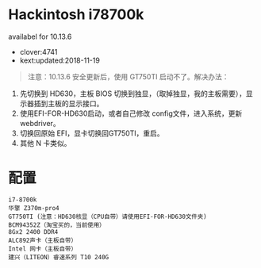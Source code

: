 # Hackintosh i78700k

availabel for 10.13.6

* clover:4741
* kext:updated:2018-11-19

> 注意：10.13.6 安全更新后，使用 GT750TI 启动不了。解决办法：

1. 先切换到 HD630，主板 BIOS 切换到独显，（取掉独显，我的主板需要），显示器插到主板的显示接口。
2. 使用EFI-FOR-HD630启动，或者自己修改 config文件，进入系统，更新 webdriver。
3. 切换回原始 EFI，显卡切换回GT750TI，重启。
4. 其他 N 卡类似。

# 配置


```
i7-8700k
华擎 Z370m-pro4
GT750TI (注意：HD630核显（CPU自带）请使用EFI-FOR-HD630文件夹)
BCM94352Z（淘宝买的，当前使用）
8Gx2 2400 DDR4
ALC892声卡（主板自带）
Intel 网卡（主板自带）
建兴（LITEON）睿速系列 T10 240G

```







